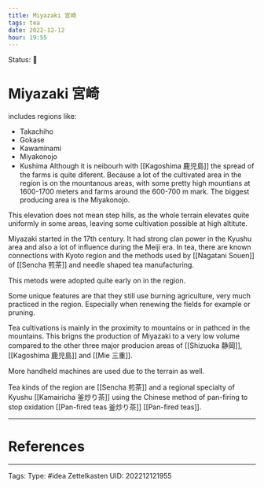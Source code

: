 ```yaml
---
title: Miyazaki 宮崎
tags: tea
date: 2022-12-12
hour: 19:55
---
```

Status: 🌱
# Miyazaki 宮崎
includes regions like:
- Takachiho
- Gokase
- Kawaminami
- Miyakonojo
- Kushima
Although it is neibourh with [[Kagoshima 鹿児島]] the spread of the farms is quite diferent. Because a lot of the cultivated area in the region is on the mountanous areas, with some pretty high mountians at 1600-1700 meters and farms around the 600-700 m mark. The biggest producing area is the Miyakonojo.

This elevation does not mean step hills, as the whole terrain elevates quite uniformly in some areas, leaving some cultivation possible at high altitute. 

Miyazaki started in the 17th century. It had strong clan power in the Kyushu area and also a lot of influence during the Meiji era. In tea, there are known connections with Kyoto region and the methods used by [[Nagatani Souen]] of [[Sencha 煎茶]] and needle shaped tea manufacturing. 

This metods were adopted quite early on in the region.

Some unique features are that they still use burning agriculture, very much practiced in the region. Especially when renewing the fields for example or pruning.

Tea cultivations is mainly in the proximity to mountains or in pathced in the mountains. This brigns the production of Miyazaki to a very low volume compared to the other three major producion areas of [[Shizuoka 静岡]], [[Kagoshima 鹿児島]] and [[Mie 三重]].

More handheld machines are used due to the terrain as well.

Tea kinds of the region are [[Sencha 煎茶]] and a regional specialty of Kyushu [[Kamairicha  釜炒り茶]] using the Chinese method of pan-firing to stop oxidation [[Pan-fired teas 釜炒り茶]] [[Pan-fired teas]].



---
# References

---
Tags:
Type: #idea
Zettelkasten UID: 202212121955
